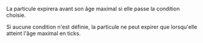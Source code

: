 La particule expirera avant son âge maximal si elle passe la condition choisie.

Si aucune condition n'est définie, la particule ne peut expirer que lorsqu'elle atteint l'âge maximal en ticks.